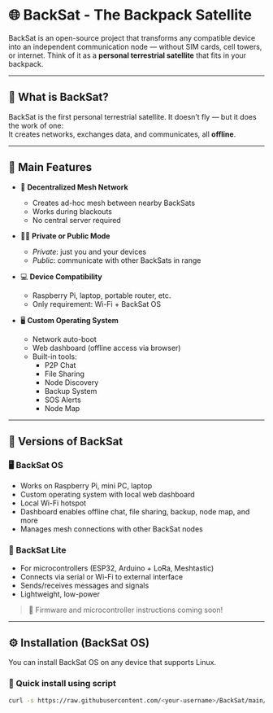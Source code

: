 # 🌐 BackSat - The Backpack Satellite

BackSat is an open-source project that transforms any compatible device into an independent communication node — without SIM cards, cell towers, or internet. Think of it as a **personal terrestrial satellite** that fits in your backpack.

---

## 📡 What is BackSat?

BackSat is the first personal terrestrial satellite. It doesn’t fly — but it does the work of one:  
It creates networks, exchanges data, and communicates, all **offline**.

---

## 🚀 Main Features

- 🔁 **Decentralized Mesh Network**  
  - Creates ad-hoc mesh between nearby BackSats  
  - Works during blackouts  
  - No central server required  

- 🕵️‍♂️ **Private or Public Mode**  
  - *Private*: just you and your devices  
  - *Public*: communicate with other BackSats in range  

- 💻 **Device Compatibility**  
  - Raspberry Pi, laptop, portable router, etc.  
  - Only requirement: Wi-Fi + BackSat OS  

- 🖥 **Custom Operating System**
  - Network auto-boot  
  - Web dashboard (offline access via browser)  
  - Built-in tools:
    - P2P Chat
    - File Sharing
    - Node Discovery
    - Backup System
    - SOS Alerts
    - Node Map

---

## 🧩 Versions of BackSat

### 🖥 BackSat OS

- Works on Raspberry Pi, mini PC, laptop  
- Custom operating system with local web dashboard  
- Local Wi-Fi hotspot  
- Dashboard enables offline chat, file sharing, backup, node map, and more  
- Manages mesh connections with other BackSat nodes  

### 🔌 BackSat Lite

- For microcontrollers (ESP32, Arduino + LoRa, Meshtastic)  
- Connects via serial or Wi-Fi to external interface  
- Sends/receives messages and signals  
- Lightweight, low-power

> 🔧 Firmware and microcontroller instructions coming soon!

---

## ⚙️ Installation (BackSat OS)

You can install BackSat OS on any device that supports Linux.

### 🔧 Quick install using script

```bash
curl -s https://raw.githubusercontent.com/<your-username>/BackSat/main/backsat-install-script.sh | bash
